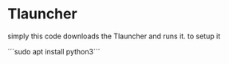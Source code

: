 # Tlauncher

simply this code downloads the Tlauncher and runs it.
to setup it

´´´sudo apt install python3´´´
